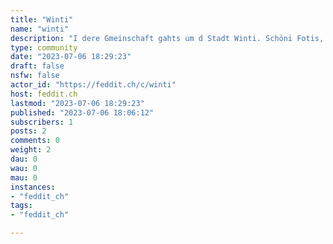 ```yaml
---
title: "Winti" 
name: "winti"
description: "I dere Gmeinschaft gahts um d Stadt Winti. Schöni Fotis, spannendi News? Eifach alles wo irgendwie mit Winti ztue hed."
type: community
date: "2023-07-06 18:29:23"
draft: false
nsfw: false
actor_id: "https://feddit.ch/c/winti"
host: feddit.ch
lastmod: "2023-07-06 18:29:23"
published: "2023-07-06 18:06:12"
subscribers: 1
posts: 2
comments: 0
weight: 2
dau: 0
wau: 0
mau: 0
instances:
- "feddit_ch"
tags: 
- "feddit_ch"

---
```

